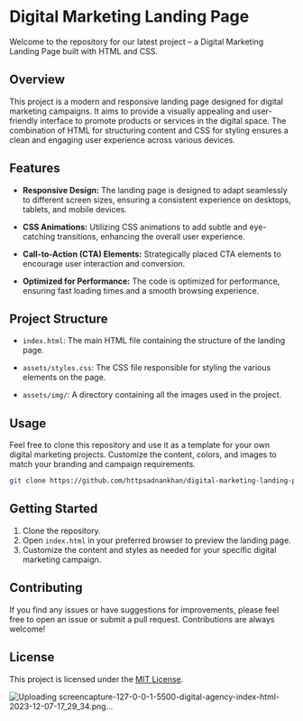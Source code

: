 # Digital Marketing Landing Page

Welcome to the repository for our latest project – a Digital Marketing Landing Page built with HTML and CSS.

## Overview

This project is a modern and responsive landing page designed for digital marketing campaigns. It aims to provide a visually appealing and user-friendly interface to promote products or services in the digital space. The combination of HTML for structuring content and CSS for styling ensures a clean and engaging user experience across various devices.

## Features

- **Responsive Design:** The landing page is designed to adapt seamlessly to different screen sizes, ensuring a consistent experience on desktops, tablets, and mobile devices.

- **CSS Animations:** Utilizing CSS animations to add subtle and eye-catching transitions, enhancing the overall user experience.

- **Call-to-Action (CTA) Elements:** Strategically placed CTA elements to encourage user interaction and conversion.

- **Optimized for Performance:** The code is optimized for performance, ensuring fast loading times and a smooth browsing experience.

## Project Structure

- `index.html`: The main HTML file containing the structure of the landing page.

- `assets/styles.css`: The CSS file responsible for styling the various elements on the page.

- `assets/img/`: A directory containing all the images used in the project.

## Usage

Feel free to clone this repository and use it as a template for your own digital marketing projects. Customize the content, colors, and images to match your branding and campaign requirements.

```bash
git clone https://github.com/httpsadnankhan/digital-marketing-landing-page.git
```

## Getting Started

1. Clone the repository.
2. Open `index.html` in your preferred browser to preview the landing page.
3. Customize the content and styles as needed for your specific digital marketing campaign.

## Contributing

If you find any issues or have suggestions for improvements, please feel free to open an issue or submit a pull request. Contributions are always welcome!

## License

This project is licensed under the [MIT License](LICENSE).



![Uploading screencapture-127-0-0-1-5500-digital-agency-index-html-2023-12-07-17_29_34.png…]()
